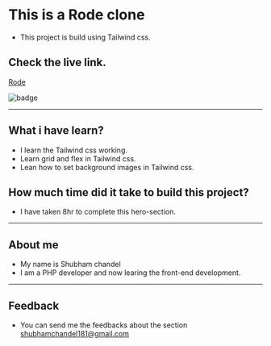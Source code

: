 # This is a Rode clone

* This project is build using Tailwind css.

## Check the live link.

[Rode](https://rode-clone.vercel.app/)

![badge](https://img.shields.io/badge/Vercel-Vercel-green)
 
<hr/>

## What i have learn?

* I learn the Tailwind css working.
* Learn grid and flex in Tailwind css.
* Lean how to set background images in Tailwind css.

## How much time did it take to build this project?
* I have taken 8hr to complete this hero-section.

<hr/>

## About me
* My name is Shubham chandel
* I am a PHP developer and now learing the front-end development.

<hr/>

## Feedback

* You can send me the feedbacks about the section shubhamchandel181@gmail.com